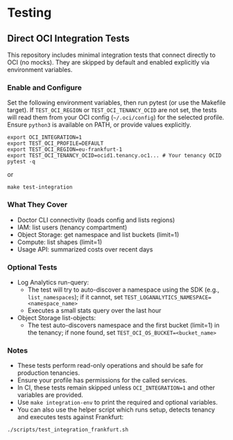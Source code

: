 # Testing

## Direct OCI Integration Tests
This repository includes minimal integration tests that connect directly to OCI (no mocks). They are skipped by default and enabled explicitly via environment variables.

### Enable and Configure
Set the following environment variables, then run pytest (or use the Makefile target). If `TEST_OCI_REGION` or `TEST_OCI_TENANCY_OCID` are not set, the tests will read them from your OCI config (`~/.oci/config`) for the selected profile. Ensure `python3` is available on PATH, or provide values explicitly.
```
export OCI_INTEGRATION=1
export TEST_OCI_PROFILE=DEFAULT
export TEST_OCI_REGION=eu-frankfurt-1
export TEST_OCI_TENANCY_OCID=ocid1.tenancy.oc1... # Your tenancy OCID
pytest -q
```
or
```
make test-integration
```

### What They Cover
- Doctor CLI connectivity (loads config and lists regions)
- IAM: list users (tenancy compartment)
- Object Storage: get namespace and list buckets (limit=1)
- Compute: list shapes (limit=1)
- Usage API: summarized costs over recent days

### Optional Tests
- Log Analytics run-query:
  - The test will try to auto-discover a namespace using the SDK (e.g., `list_namespaces`); if it cannot, set `TEST_LOGANALYTICS_NAMESPACE=<namespace_name>`
  - Executes a small stats query over the last hour
- Object Storage list-objects:
  - The test auto-discovers namespace and the first bucket (limit=1) in the tenancy; if none found, set `TEST_OCI_OS_BUCKET=<bucket_name>`

### Notes
- These tests perform read-only operations and should be safe for production tenancies.
- Ensure your profile has permissions for the called services.
- In CI, these tests remain skipped unless `OCI_INTEGRATION=1` and other variables are provided.
- Use `make integration-env` to print the required and optional variables.
 - You can also use the helper script which runs setup, detects tenancy and executes tests against Frankfurt:
```
./scripts/test_integration_frankfurt.sh
```
